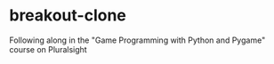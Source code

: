 breakout-clone
==============

Following along in the "Game Programming with Python and Pygame" course on Pluralsight
